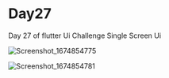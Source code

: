 # Day27

Day 27 of flutter Ui Challenge
Single Screen Ui

![Screenshot_1674854775](https://user-images.githubusercontent.com/66890167/215211423-7566b20f-d95e-4dfe-9139-ef541753f584.png)


![Screenshot_1674854781](https://user-images.githubusercontent.com/66890167/215210686-c7fe61e3-11d9-4aee-a307-ad78c7a0184f.png)
